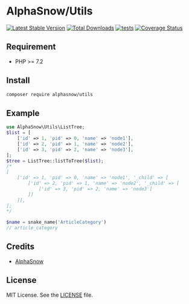 AlphaSnow/Utils
===========

[![Latest Stable Version](https://poser.pugx.org/alphasnow/utils/v/stable)](https://packagist.org/packages/alphasnow/utils)
[![Total Downloads](https://poser.pugx.org/alphasnow/utils/downloads)](https://packagist.org/packages/alphasnow/utils)
[![tests](https://github.com/alphasnow/php-utils/actions/workflows/tests.yml/badge.svg)](https://github.com/alphasnow/php-utils/actions/workflows/tests.yml)
[![Coverage Status](https://coveralls.io/repos/github/alphasnow/php-utils/badge.svg?branch=0)](https://coveralls.io/github/alphasnow/php-utils?branch=0)

## Requirement
- PHP >= 7.2

## Install
```bash
composer require alphasnow/utils
```

## Example
```php
use AlphaSnow\Utils\ListTree;
$list = [
    ['id' => 1, 'pid' => 0, 'name' => 'node1'],
    ['id' => 2, 'pid' => 1, 'name' => 'node2'],
    ['id' => 3, 'pid' => 2, 'name' => 'node3'],
];
$tree = ListTree::listToTree($list);
/*
[
    ['id' => 1, 'pid' => 0, 'name' => 'node1', '_child' => [
        ['id' => 2, 'pid' => 1, 'name' => 'node2', '_child' => [
            ['id' => 3, 'pid' => 2, 'name' => 'node3']
        ]]
    ]],
];
*/

$name = snake_name('ArticleCategory')
// article_category
```

## Credits

- [AlphaSnow][link-author]

## License
MIT License. See the [LICENSE](LICENSE) file.



[link-author]: https://github.com/alphasnow
